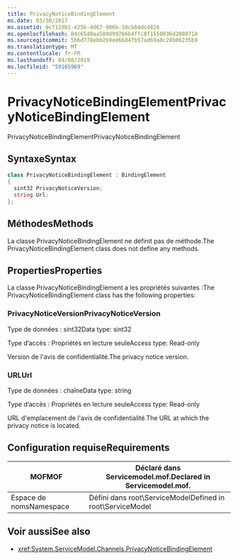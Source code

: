 ```yaml
---
title: PrivacyNoticeBindingElement
ms.date: 03/30/2017
ms.assetid: 0cf110b1-e25b-4d67-986b-10cb04dc4826
ms.openlocfilehash: 04c65d0aa589d99766b4ffc8f1550036d2880718
ms.sourcegitcommit: 5b6d778ebb269ee6684fb57ad69a8c28b06235b9
ms.translationtype: MT
ms.contentlocale: fr-FR
ms.lasthandoff: 04/08/2019
ms.locfileid: "59165969"
---
```

# <a name="privacynoticebindingelement"></a><span data-ttu-id="d897e-102">PrivacyNoticeBindingElement</span><span class="sxs-lookup"><span data-stu-id="d897e-102">PrivacyNoticeBindingElement</span></span>
<span data-ttu-id="d897e-103">PrivacyNoticeBindingElement</span><span class="sxs-lookup"><span data-stu-id="d897e-103">PrivacyNoticeBindingElement</span></span>  
  
## <a name="syntax"></a><span data-ttu-id="d897e-104">Syntaxe</span><span class="sxs-lookup"><span data-stu-id="d897e-104">Syntax</span></span>  
  
```csharp
class PrivacyNoticeBindingElement : BindingElement  
{  
  sint32 PrivacyNoticeVersion;  
  string Url;  
};  
```  
  
## <a name="methods"></a><span data-ttu-id="d897e-105">Méthodes</span><span class="sxs-lookup"><span data-stu-id="d897e-105">Methods</span></span>  
 <span data-ttu-id="d897e-106">La classe PrivacyNoticeBindingElement ne définit pas de méthode.</span><span class="sxs-lookup"><span data-stu-id="d897e-106">The PrivacyNoticeBindingElement class does not define any methods.</span></span>  
  
## <a name="properties"></a><span data-ttu-id="d897e-107">Properties</span><span class="sxs-lookup"><span data-stu-id="d897e-107">Properties</span></span>  
 <span data-ttu-id="d897e-108">La classe PrivacyNoticeBindingElement a les propriétés suivantes :</span><span class="sxs-lookup"><span data-stu-id="d897e-108">The PrivacyNoticeBindingElement class has the following properties:</span></span>  
  
### <a name="privacynoticeversion"></a><span data-ttu-id="d897e-109">PrivacyNoticeVersion</span><span class="sxs-lookup"><span data-stu-id="d897e-109">PrivacyNoticeVersion</span></span>  
 <span data-ttu-id="d897e-110">Type de données : sint32</span><span class="sxs-lookup"><span data-stu-id="d897e-110">Data type: sint32</span></span>  
  
 <span data-ttu-id="d897e-111">Type d’accès : Propriétés en lecture seule</span><span class="sxs-lookup"><span data-stu-id="d897e-111">Access type: Read-only</span></span>  
  
 <span data-ttu-id="d897e-112">Version de l'avis de confidentialité.</span><span class="sxs-lookup"><span data-stu-id="d897e-112">The privacy notice version.</span></span>  
  
### <a name="url"></a><span data-ttu-id="d897e-113">URL</span><span class="sxs-lookup"><span data-stu-id="d897e-113">Url</span></span>  
 <span data-ttu-id="d897e-114">Type de données : chaîne</span><span class="sxs-lookup"><span data-stu-id="d897e-114">Data type: string</span></span>  
  
 <span data-ttu-id="d897e-115">Type d’accès : Propriétés en lecture seule</span><span class="sxs-lookup"><span data-stu-id="d897e-115">Access type: Read-only</span></span>  
  
 <span data-ttu-id="d897e-116">URL d'emplacement de l'avis de confidentialité.</span><span class="sxs-lookup"><span data-stu-id="d897e-116">The URL at which the privacy notice is located.</span></span>  
  
## <a name="requirements"></a><span data-ttu-id="d897e-117">Configuration requise</span><span class="sxs-lookup"><span data-stu-id="d897e-117">Requirements</span></span>  
  
|<span data-ttu-id="d897e-118">MOF</span><span class="sxs-lookup"><span data-stu-id="d897e-118">MOF</span></span>|<span data-ttu-id="d897e-119">Déclaré dans Servicemodel.mof.</span><span class="sxs-lookup"><span data-stu-id="d897e-119">Declared in Servicemodel.mof.</span></span>|  
|---------|-----------------------------------|  
|<span data-ttu-id="d897e-120">Espace de noms</span><span class="sxs-lookup"><span data-stu-id="d897e-120">Namespace</span></span>|<span data-ttu-id="d897e-121">Défini dans root\ServiceModel</span><span class="sxs-lookup"><span data-stu-id="d897e-121">Defined in root\ServiceModel</span></span>|  
  
## <a name="see-also"></a><span data-ttu-id="d897e-122">Voir aussi</span><span class="sxs-lookup"><span data-stu-id="d897e-122">See also</span></span>

- <xref:System.ServiceModel.Channels.PrivacyNoticeBindingElement>
